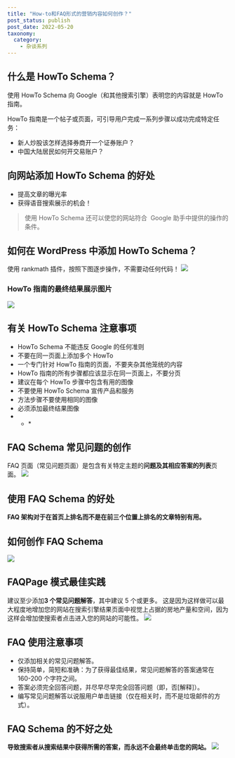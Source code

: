 ```yaml
---
title: "How-to和FAQ形式的营销内容如何创作？"
post_status: publish
post_date: 2022-05-20
taxonomy:
  category:
    - 杂谈系列
---
```


## 什么是 HowTo Schema？

使用 HowTo Schema 向 Google（和其他搜索引擎）表明您的内容就是 HowTo 指南。

HowTo 指南是一个帖子或页面，可引导用户完成一系列步骤以成功完成特定任务：

- 新人炒股该怎样选择券商开一个证券账户？
- 中国大陆居民如何开交易账户？

## 向网站添加 HowTo Schema 的好处

- 提高文章的曝光率
- 获得语音搜索展示的机会！

> 使用 HowTo Schema 还可以使您的网站符合  Google 助手中提供的操作的条件。

## 如何在 WordPress 中添加 HowTo Schema？

使用 rankmath 插件，按照下图逐步操作，不需要动任何代码！ ![](https://ae01.alicdn.com/kf/U679a902995f74029aef2640e69bfcd67J.jpg)

### HowTo 指南的最终结果展示图片

![](https://ae01.alicdn.com/kf/U2393b83b451343febf60c8d5c2ec1df7e.jpg)

## 有关 HowTo Schema 注意事项

- HowTo Schema 不能违反 Google 的任何准则
- 不要在同一页面上添加多个 HowTo
- 一个专门针对 HowTo 指南的页面，不要夹杂其他笼统的内容
- HowTo 指南的所有步骤都应该显示在同一页面上，不要分页
- 建议在每个 HowTo 步骤中包含有用的图像
- 不要使用 HowTo Schema 宣传产品和服务
- 方法步骤不要使用相同的图像
- 必须添加最终结果图像
- - \*

## FAQ Schema 常见问题的创作

FAQ 页面（常见问题页面）是包含有关特定主题的**问题及其相应答案的列表**页面。 ![](https://ae01.alicdn.com/kf/Ua96cab3d3aa34e578c150a27b18489f1b.jpg)

## 使用 FAQ Schema 的好处

**FAQ 架构对于在首页上排名而不是在前三个位置上排名的文章特别有用。**

## 如何创作 FAQ Schema

![](https://ae01.alicdn.com/kf/Ufda62bce01e449f1a62f0b956ba0e0dbg.jpg)

## FAQPage 模式最佳实践

建议至少添加**3 个常见问题解答**，其中建议 5 个或更多。 这是因为这样做可以最大程度地增加您的网站在搜索引擎结果页面中视觉上占据的房地产量和空间，因为这样会增加使搜索者点击进入您的网站的可能性。 ![](https://ae01.alicdn.com/kf/U7d81bd5adeea444bb01e9acf1ac22cf6L.jpg)

## FAQ 使用注意事项

- 仅添加相关的常见问题解答。
- 保持简单，简短和准确：为了获得最佳结果，常见问题解答的答案通常在 160-200 个字符之间。
- 答案必须完全回答问题，并尽早尽早完全回答问题（即，否\[解释\]）。
- 编写常见问题解答以说服用户单击链接（仅在相关时，而不是垃圾邮件的方式）。

## FAQ Schema 的不好之处

**导致搜索者从搜索结果中获得所需的答案，而永远不会最终单击您的网站。** ![](https://cdn.fendou.la/tuoss/Sketchpad.png)

